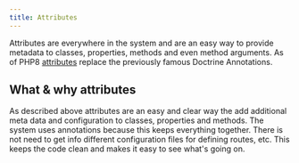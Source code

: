 ```yaml
---
title: Attributes
---
```



Attributes are everywhere in the system and are an easy way to provide metadata to classes, properties, methods and even method arguments. As of PHP8 [attributes](https://www.php.net/manual/en/language.attributes.overview.php) replace the previously famous Doctrine Annotations.

## What & why attributes
As described above attributes are an easy and clear way the add additional meta data and configuration to classes, properties and methods. The system uses annotations because this keeps everything together. There is not need to get info different configuration files for defining routes, etc. This keeps the code clean and makes it easy to see what's going on.